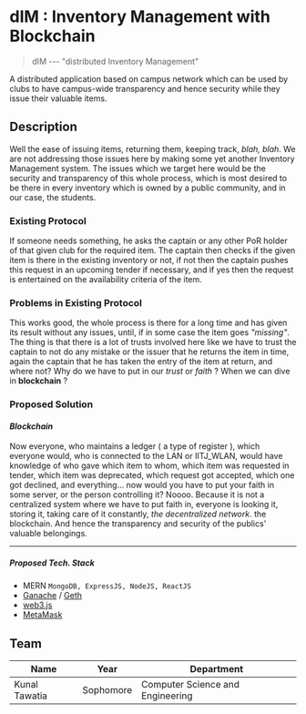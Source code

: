 # dIM : Inventory Management with Blockchain


> dIM --- "distributed Inventory Management"

A distributed application based on campus network which can be used by clubs to have campus-wide transparency and hence security while they issue their valuable items.

## Description
Well the ease of issuing items, returning them, keeping track, *blah, blah*. We are not addressing those issues here by making some yet another Inventory Management system.
The issues which we target here would be the security and transparency of this whole process, which is most desired to be there in every inventory which is owned by a public community, and in our case, the students.
### Existing Protocol
If someone needs something, he asks the captain or any other PoR holder of that given club for the required item. The captain then checks if the given item is there in the existing inventory or not, if not then the captain pushes this request in an upcoming tender if necessary, and if yes then the request is entertained on the availability criteria of the item.
### Problems in Existing Protocol
This works good, the whole process is there for a long time and has given its result without any issues, until, if in some case the item goes *"missing"*. 
The thing is that there is a lot of trusts involved here like we have to trust the captain to not do any mistake or the issuer that he returns the item in time, again the captain that he has taken the entry of the item at return, and where not? Why do we have to put in our *trust* or *faith* ? When we can dive in **blockchain** ?
### Proposed Solution
#### ***Blockchain***
Now everyone, who maintains a ledger ( a type of register ), which everyone would, who is connected to the LAN or IITJ_WLAN, would have knowledge of who gave which item to whom, which item was requested in tender, which item was deprecated, which request got accepted, which one got declined, and everything... now would you have to put your faith in some server, or the person controlling it? Noooo. Because it is not a centralized system where we have to put faith in, everyone is looking it, storing it, taking care of it constantly, *the decentralized network*. the blockchain.
And hence the transparency and security of the publics' valuable belongings.
___
##### Proposed Tech. Stack
- MERN `MongoDB, ExpressJS, NodeJS, ReactJS`
- [Ganache](https://github.com/trufflesuite/ganache-cli) / [Geth](https://geth.ethereum.org/)
- [web3.js](https://web3js.readthedocs.io/en/v1.2.6/)
- [MetaMask](https://metamask.io/)

## Team

|Name|Year|Department|
|--|--|--|
|Kunal Tawatia| Sophomore|Computer Science and Engineering|
